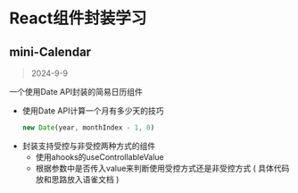 # React组件封装学习

## mini-Calendar
> 2024-9-9

一个使用Date API封装的简易日历组件
- 使用Date API计算一个月有多少天的技巧
  ```js 
  new Date(year, monthIndex - 1, 0)
  ```
- 封装支持受控与非受控两种方式的组件
  - 使用ahooks的useControllableValue
  - 根据参数中是否传入value来判断使用受控方式还是非受控方式 ( 具体代码放和思路放入语雀文档 )

